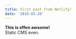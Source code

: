 ```yaml
---
title: First post from Netlify!
date: '2018-03-20'
---
```

**This is effen awsome!**\
Static CMS even.
